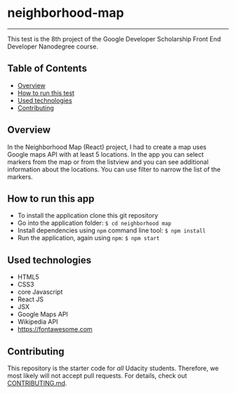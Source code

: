 # neighborhood-map
---
This test is the 8th project of the Google Developer Scholarship Front End Developer Nanodegree course.

## Table of Contents
* [Overview](#overview)
* [How to run this test](#how-to-run-this-test)
* [Used technologies](#used-technologies)
* [Contributing](#contributing)

## Overview
In the Neighborhood Map (React) project, I had to create a map uses Google maps API with at least 5 locations. In the app you can select markers from the map or from the listview and you can see additional information about the locations. You can use filter to narrow the list of the markers.

## How to run this app
- To install the application clone this git repository
- Go into the application folder: `$ cd neighborhood map`
- Install dependencies using `npm` command line tool: `$ npm install`
- Run the application, again using `npm`: `$ npm start`

## Used technologies
- HTML5
- CSS3
- core Javascript
- React JS
- JSX
- Google Maps API
- Wikipedia API
- https://fontawesome.com

## Contributing
This repository is the starter code for _all_ Udacity students. Therefore, we most likely will not accept pull requests.
For details, check out [CONTRIBUTING.md](CONTRIBUTING.md).
